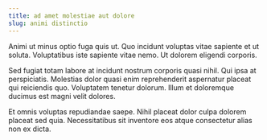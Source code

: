 ```yaml
---
title: ad amet molestiae aut dolore
slug: animi distinctio
---
```


Animi ut minus optio fuga quis ut. Quo incidunt voluptas vitae sapiente et ut soluta. Voluptatibus iste sapiente vitae nemo. Ut dolorem eligendi corporis.

Sed fugiat totam labore at incidunt nostrum corporis quasi nihil. Qui ipsa at perspiciatis. Molestias dolor quasi enim reprehenderit aspernatur placeat qui reiciendis quo. Voluptatem tenetur dolorum. Illum et doloremque ducimus est magni velit dolores.

Et omnis voluptas repudiandae saepe. Nihil placeat dolor culpa dolorem placeat sed quia. Necessitatibus sit inventore eos atque consectetur alias non ex dicta.
